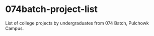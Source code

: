 # 074batch-project-list
List of college projects by undergraduates from 074 Batch, Pulchowk Campus.
